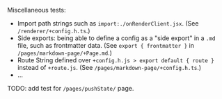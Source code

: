 Miscellaneous tests:
- Import path strings such as `import:./onRenderClient.jsx`. (See `/renderer/+config.h.ts`.)
- Side exports: being able to define a config as a "side export" in a `.md` file, such as frontmatter data. (See `export { frontmatter }` in `/pages/markdown-page/+Page.md`.)
- Route String defined over `+config.h.js > export default { route }` instead of `+route.js`. (See `/pages/markdown-page/+config.h.ts`.)
- ...

TODO: add test for `/pages/pushState/` page.
